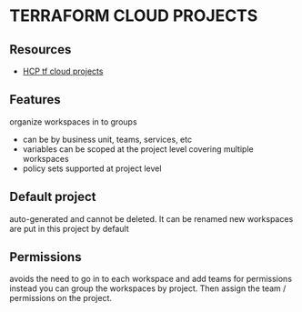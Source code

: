 # TERRAFORM CLOUD PROJECTS

## Resources
- [HCP tf cloud projects](https://developer.hashicorp.com/terraform/tutorials/cloud/projects)

## Features
organize workspaces in to groups
- can be by business unit, teams, services, etc
- variables can be scoped at the project level covering multiple workspaces
- policy sets supported at project level

## Default project
auto-generated and cannot be deleted. It can be renamed
new workspaces are put in this project by default

## Permissions
avoids the need to go in to each workspace and add teams for permissions
instead you can group the workspaces by project. Then assign the team /
permissions on the project.
